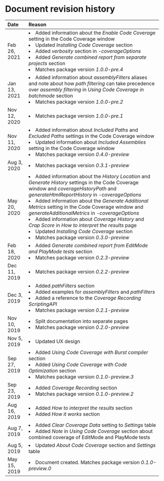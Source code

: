# Document revision history

|Date|Reason|
|:---|:---|
|Feb 26, 2021|<li>Added information about the *Enable Code Coverage* setting in the Code Coverage window<li>Updated *Installing Code Coverage* section<li>Added *verbosity* section in *-coverageOptions*<li>Added *Generate combined report from separate projects* section<li>Matches package version *1.0.0-pre.4*|
|Jan 13, 2021|<li>Added information about *assemblyFilters* aliases and note about how *path filtering* can take precedence over *assembly filtering* in *Using Code Coverage in batchmode* section<li>Matches package version *1.0.0-pre.2*|
|Nov 12, 2020|<li>Matches package version *1.0.0-pre.1*|
|Nov 11, 2020|<li>Added information about *Included Paths* and *Excluded Paths* settings in the Code Coverage window<li>Updated information about *Included Assemblies* setting in the Code Coverage window<li>Matches package version *0.4.0-preview*|
|Aug 3, 2020|<li>Matches package version *0.3.1-preview*|
|May 20, 2020|<li>Added information about the *History Location* and *Generate History* settings in the Code Coverage window and *coverageHistoryPath* and *generateHtmlReportHistory* in *-coverageOptions*<li>Added information about the *Generate Additional Metrics* setting in the Code Coverage window and *generateAdditionalMetrics* in *-coverageOptions*<li>Added information about *Coverage History* and *Crap Score* in *How to interpret the results* page<li>Updated *Installing Code Coverage* section<li>Matches package version *0.3.0-preview*|
|Feb 18, 2020|<li>Added *Generate combined report from EditMode and PlayMode tests* section<li>Matches package version *0.2.3-preview*|
|Dec 11, 2019|<li>Matches package version *0.2.2-preview*|
|Dec 3, 2019|<li>Added *pathFilters* section<li>Added examples for *assemblyFilters* and *pathFilters*<li>Added a reference to the *Coverage Recording ScriptingAPI*<li>Matches package version *0.2.1-preview*|
|Nov 10, 2019|<li>Split documentation into separate pages<li>Matches package version *0.2.0-preview*|
|Nov 5, 2019|<li>Updated UX design|
|Sep 27, 2019|<li>Added *Using Code Coverage with Burst compiler* section<li>Added *Using Code Coverage with Code Optimization* section<li>Matches package version *0.1.0-preview.3*|
|Sep 23, 2019|<li>Added *Coverage Recording* section<li>Matches package version *0.1.0-preview.2*|
|Aug 16, 2019|<li>Added *How to interpret the results* section<li>Added *How it works* section|
|Aug 7, 2019|<li>Added *Clear Coverage Data* setting to *Settings* table<li>Added *Note* in *Using Code Coverage* section about combined coverage of EditMode and PlayMode tests|
|Aug 5, 2019|<li>Updated *About Code Coverage* section and *Settings* table|
|May 15, 2019|<li>Document created. Matches package version *0.1.0-preview.0*|
